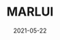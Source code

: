 ---
layout: distill
title: MARLUI
description: Multi-Agent Reinforcement Learning for Adaptive Point-and-Click UI
importance: 1
category: behavioral models
date: 2021-05-22
related_publications: oulasvirta2018aalto


authors:
  - name: Albert Einstein
    url: "https://en.wikipedia.org/wiki/Albert_Einstein"
    affiliations:
      name: IAS, Princeton
  - name: Boris Podolsky
    url: "https://en.wikipedia.org/wiki/Boris_Podolsky"
    affiliations:
      name: IAS, Princeton
  - name: Nathan Rosen
    url: "https://en.wikipedia.org/wiki/Nathan_Rosen"
    affiliations:
      name: IAS, Princeton

---